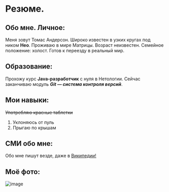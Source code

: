 # Резюме.

## Обо мне. Личное:

Меня зовут Томас Андерсон. Широко известен в узких кругах под ником **Нео**.
Проживаю в мире Матрицы.
Возраст неизвестен.
Семейное положение: холост.
Готов к переезду в реальный мир.

## Образование:

Прохожу курс **Java-разработчик** с нуля в Нетологии.
Сейчас заканчиваю модуль ***Git — система контроля версий***.

## Мои навыки:

~~Употребляю красные таблетки~~
1. Уклоняюсь от пуль
2. Прыгаю по крышам


## СМИ обо мне:
Обо мне пишут везде, даже в [Википедии!][def]

[def]: https://ru.wikipedia.org/wiki/%D0%9D%D0%B5%D0%BE_(%D0%9C%D0%B0%D1%82%D1%80%D0%B8%D1%86%D0%B0)

## Моё фото:

![image](https://user-images.githubusercontent.com/75698374/216813408-eb8a02fa-6e2c-4e41-b9fe-8c8e79f1025b.png)

